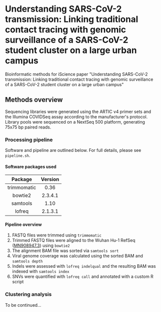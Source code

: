 # Understanding SARS-CoV-2 transmission: Linking traditional contact tracing with genomic surveillance of a SARS-CoV-2 student cluster on a large urban campus
Bioinformatic methods for iScience paper "Understanding SARS-CoV-2 transmission: Linking traditional contact tracing with genomic surveillance of a SARS-CoV-2 student cluster on a large urban campus"

## Methods overview
Sequencing libraries were generated using the ARTIC v4 primer sets and the Illumina COVIDSeq assay according to the manufacturer's protocol. Library pools were sequenced on a NextSeq 500 platform, generating 75x75 bp paired reads.

### Processing pipeline
Software and pipeline are outlined below. For full details, please see `pipeline.sh`.

#### Software packages used

| Package     | Version |
| :---------: | :-----: |
| trimmomatic | 0.36    |
| bowtie2     | 2.3.4.1 |
| samtools    | 1.10    |
| lofreq      | 2.1.3.1 |

#### Pipeline overview

1. FASTQ files were trimmed using `trimmomatic`
2. Trimmed FASTQ files were aligned to the Wuhan Hu-1 RefSeq ([MN908947.3](https://www.ncbi.nlm.nih.gov/nuccore/MN908947)) using `bowtie2`
3. The alignment BAM file was sorted via `samtools sort`
4. Viral genome coverage was calculated using the sorted BAM and `samtools depth`
5. Indels were assessed with `lofreq indelqual` and the resulting BAM was indexed with `samtools index`
6. SNVs were quantified with `lofreq call` and annotated with a custom R script

### Clustering analysis
To be continued...

